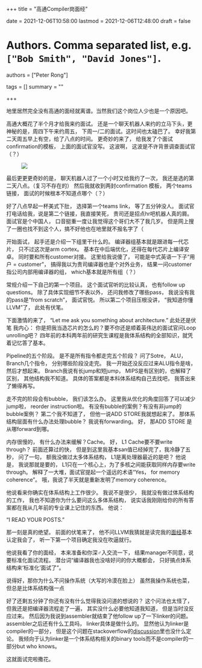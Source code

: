 +++
title = "高通Compiler岗面经"

date = 2021-12-06T10:58:00
lastmod = 2021-12-06T12:48:00
draft = false

# Authors. Comma separated list, e.g. `["Bob Smith", "David Jones"]`.
authors = ["Peter Rong"]

tags = []
summary = ""

+++

地里居然完全没有高通的面经就离谱。当然我们这个岗位人少也是一个原因吧。

高通大概花了半个月才给我来约面试。 
还是一个聊天机器人来约的立马下头，更神秘的是，周四下午来约周五， 下周一/二的面试。这时间也太磕巴了。
幸好我第二天周五早上有空，给了八点的时间。
更奇妙的来了， 给我发了个面试confirmation的模板， 上面的面试官没写。
这波啊， 这波是不许背景调查面试官（？）

<figure>
  <img src="/img/post/qualcomm/confirmation.png"/>
</figure>

最后更更更奇妙的是， 聊天机器人过了一个小时又给我约了一次， 我还是选的第二天八点。（复习不存在的）
然后我就收到两封confirmation 模板， 两个teams链接， 面试的时候根本不知道点哪个（？）

好了八点早起一杯美式下肚， 选择第一个teams link， 等了五分钟没人。
面试官打电话给我，说是第二个链接，我直接笑死， 贵司还是招点hr吧机器人真的屑。
面试官是个中国人， 口音挺重一度让我觉得这个哥们大不了我几岁。 但是网上搜了一圈也找不到这个人，搞不好他也在地里就不报名字了（

开始面试， 起手还是介绍一下组里干什么的。
编译器组基本就是跟进每一代芯片， 只不过这次是arm cortex。
基本在中后端优化，还得在每代芯片上编译安卓。
同时要和所有customer对接。
这里给我说傻了， 可能是中式英语一下子“用户 = customer”， 搞得我以为贵司编译器也是个对外业务， 结果一问customer指公司内部用编译器的组， which基本就是所有组（？）

常规介绍一下自己的第一个项目。
这个面试官听的比较认真， 也有follow up questions。
除了具体实现细节不表以外， 还问我修改了哪些pass， 我说没有我的pass是“from scratch”， 面试官悦。
所以第二个项目压根没讲， “我知道你懂LLVM”了， 此处有伏笔。

下面激情的来了， “Let me ask you something about architecture.” 此处还是伏笔
我内心： 你是把我当造芯片的怎么的？要不你还是顺着英伟达的面试官问Loop unrolling吧？
四年前的本科两年前的研究生课程是我体系结构的全部知识，就凭着记忆答了基本。

Pipeline的五个阶段。 是不是所有指令都走完五个阶段？
问了Sotre， ALU， Branch几个指令， 分别哪些阶段没走完。
我一开始还没反应过来ALU指令是啥， 然后才想起来。
Branch我说有长jump和短jump， MIPS是有区别的，也解释了区别， 其他结构我不知道。
具体的答案都是本科体系结构自己去找吧， 我答出来了懒得再写。

走不完的阶段会有bubble， 我们该怎么办。
这里我从优化的角度回答了可以减少jump啦， reorder instruction啦。
有没有bubble的案例？有没有非jump的bubble案例？
第二个我不知道了， 但他一说ADD STORE我就想起来了。
那体系结构层面有什么办法处理bubble？
我说有forwarding。
好， 那ADD STORE 是从哪forward到哪。

内存很慢的， 有什么办法来缓解？Cache。
好， L1 Cache要不要write through？
前面还算过的快， 但是到这里我基本san值已经掉完了，我冷静了五秒， 问了一句， 额我没做过太多体系结构， L1是离处理器最近的是吧？
他说是， 我说那就是要的， L1只在一个核心上，为了多核之间能获取同样内存要write through。
解释了一大堆，面试官提起一个遥远的术语“Yes， for memory coherence”。
哦，我说了半天就是重新发明了memory coherence。

他说看来你确实在体系结构上工作很少。
我说不是很少， 我就没有做过体系结构的工作， 我也不知道你为什么要问这么多体系结构， 说实话我刚刚给你的所有答案都在我从几年前的专业课上记住的东西。
他说：

“I READ YOUR POSTS.”

那一刻是真的绝望。
前面的伏笔来了， 他不问LLVM我猜就是读完我的[面](../nvidia)[经](../nvidia_2)基本认定我会了， 听一下第一个项目确定我没在吹逼就行。

他说我看了你的面经， 本来准备和你深♂入交流一下， 结果manager不同意，说要标准化面试流程。
潜台词“编译器我也没啥好问的你大概都会， 只好搞点体系结构来‘标准化’面试了”。

说得好，那你为什么不问操作系统（大写的冷漠在脸上）
虽然我操作系统也菜，但总是比体系结构强一点

好了还剩五分钟了你还有没有什么觉得我没问道的想说的？
这个问法也太怪了， 但我还是把编译器流程走了一遍， 其实没什么必要他知道我知道， 但是当时没反应过来。
然后因为我说到assembler就结束了他follow up了一下linker的问题。 
assembler之后还有什么工具吗， linker具体是做什么的。
显然他认为linker是compiler的一部分， 但是这个问题在stackoverflow的[discussion](https://stackoverflow.com/questions/33712987/is-the-preprocessor-assembler-and-linker-a-part-of-the-compiler)里也没什么定论。
我倾向于认为linker是一个体系结构相关的binary tools而不是compiler的一部分but who knows。

这就面试完啦撒花。
